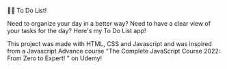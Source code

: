 👨‍💻 To Do List!

Need to organize your day in a better way? Need to have a clear view of your tasks for the day? Here's my To Do List app!

This project was made with HTML, CSS and Javascript and was inspired from a Javascript Advance course "The Complete JavaScript Course 2022: From Zero to Expert! " on Udemy!
